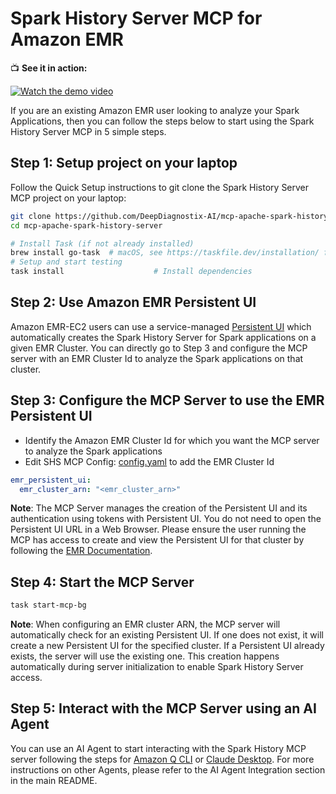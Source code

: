 # Spark History Server MCP for Amazon EMR

📺 **See it in action:**

[![Watch the demo video](https://img.shields.io/badge/YouTube-Watch%20Demo-red?style=for-the-badge&logo=youtube)](https://www.youtube.com/watch?v=FaduuvMdGxI)

If you are an existing Amazon EMR user looking to analyze your Spark Applications, then you can follow the steps below to start using the Spark History Server MCP in 5 simple steps.

## Step 1: Setup project on your laptop

Follow the Quick Setup instructions to git clone the Spark History Server MCP project on your laptop:

```bash
git clone https://github.com/DeepDiagnostix-AI/mcp-apache-spark-history-server.git
cd mcp-apache-spark-history-server

# Install Task (if not already installed)
brew install go-task  # macOS, see https://taskfile.dev/installation/ for others
# Setup and start testing
task install                    # Install dependencies
```

## Step 2: Use Amazon EMR Persistent UI

Amazon EMR-EC2 users can use a service-managed [Persistent UI](https://docs.aws.amazon.com/emr/latest/ManagementGuide/app-history-spark-UI.html) which automatically creates the Spark History Server for Spark applications on a given EMR Cluster. You can directly go to Step 3 and configure the MCP server with an EMR Cluster Id to analyze the Spark applications on that cluster.

## Step 3: Configure the MCP Server to use the EMR Persistent UI

- Identify the Amazon EMR Cluster Id for which you want the MCP server to analyze the Spark applications
- Edit SHS MCP Config: [config.yaml](../../../config.yaml) to add the EMR Cluster Id

```yaml
emr_persistent_ui:
  emr_cluster_arn: "<emr_cluster_arn>"
```

**Note**: The MCP Server manages the creation of the Persistent UI and its authentication using tokens with Persistent UI. You do not need to open the Persistent UI URL in a Web Browser. Please ensure the user running the MCP has access to create and view the Persistent UI for that cluster by following the [EMR Documentation](https://docs.aws.amazon.com/emr/latest/ManagementGuide/app-history-spark-UI.html#app-history-spark-UI-permissions).

## Step 4: Start the MCP Server

```bash
task start-mcp-bg
```

**Note**: When configuring an EMR cluster ARN, the MCP server will automatically check for an existing Persistent UI. If one does not exist, it will create a new Persistent UI for the specified cluster. If a Persistent UI already exists, the server will use the existing one. This creation happens automatically during server initialization to enable Spark History Server access.

## Step 5: Interact with the MCP Server using an AI Agent

You can use an AI Agent to start interacting with the Spark History MCP server following the steps for [Amazon Q CLI](../../../examples/integrations/amazon-q-cli/README.md) or [Claude Desktop](../../../examples/integrations/claude-desktop/README.md). For more instructions on other Agents, please refer to the AI Agent Integration section in the main README.
